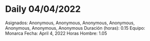 # Daily 04/04/2022

Asignados: Anonymous, Anonymous, Anonymous, Anonymous, Anonymous, Anonymous, Anonymous
Duración (horas): 0.15
Equipo: Monarca
Fecha: April 4, 2022
Horas Hombre: 1.05